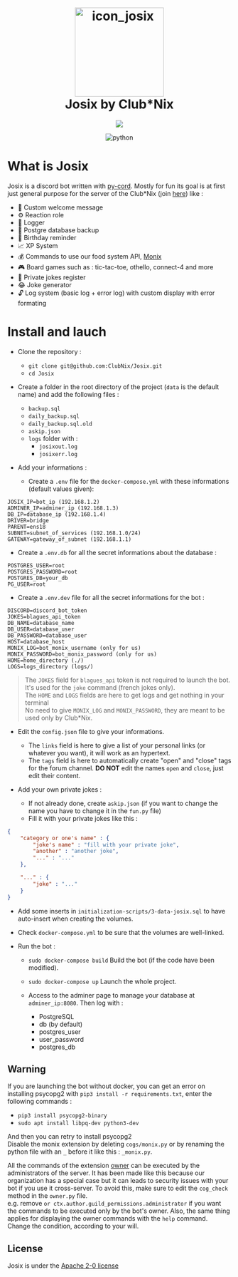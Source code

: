 

<h1 align="center">
  <img src="https://cdn.discordapp.com/attachments/933118079028826145/951590071948177488/josix.png" alt="icon_josix"  height="200" width="200">
  <br>
  Josix by Club*Nix
  <br>
</h1>

<p align="center">
  <a href="https://www.clubnix.fr/" alt="Club*Nix"><img src="https://img.shields.io/badge/A_project-Club*Nix-informational"/></a>
</p>

<p align="center">
  <img src="https://img.shields.io/badge/python-3.9+-blue" alt="python"/>
</p>

# What is Josix

Josix is a discord bot written with [py-cord](https://pypi.org/project/py-cord/). Mostly for fun its goal is at first just general purpose for the server of the Club\*Nix (join [here](https://discord.gg/PX7ceVqQkj)) like :
- 👋 Custom welcome message
- ⚙️ Reaction role
- 📖 Logger
- 💾 Postgre database backup
- 🎂 Birthday reminder
- 📈 XP System
- 💰 Commands to use our food system API, [Monix](https://github.com/ClubNix/monix-2.0)
- 🎮 Board games such as : tic-tac-toe, othello, connect-4 and more
- 🧠 Private jokes register
- 😂 Joke generator
- 🔓 Log system (basic log + error log) with custom display with error formating


# Install and lauch 
- Clone the repository :
  - `git clone git@github.com:ClubNix/Josix.git`
  - `cd Josix`

- Create a folder in the root directory of the project (`data` is the default name) and add the following files :
  - `backup.sql`
  - `daily_backup.sql`
  - `daily_backup.sql.old`
  - `askip.json`
  - `logs` folder with :
    - `josixout.log`
    - `josixerr.log`

- Add your informations :
	- Create a `.env` file for the `docker-compose.yml` with these informations (default values given):
```
JOSIX_IP=bot_ip (192.168.1.2)
ADMINER_IP=adminer_ip (192.168.1.3)
DB_IP=database_ip (192.168.1.4)
DRIVER=bridge
PARENT=ens18
SUBNET=subnet_of_services (192.168.1.0/24)
GATEWAY=gateway_of_subnet (192.168.1.1)
```

  - Create a `.env.db` for all the secret informations about the database :

```
POSTGRES_USER=root
POSTGRES_PASSWORD=root
POSTGRES_DB=your_db
PG_USER=root
```

  - Create a `.env.dev` file for all the secret informations for the bot :

```
DISCORD=discord_bot_token
JOKES=blagues_api_token
DB_NAME=database_name
DB_USER=database_user
DB_PASSWORD=database_user
HOST=database_host
MONIX_LOG=bot_monix_username (only for us)
MONIX_PASSWORD=bot_monix_password (only for us)
HOME=home_directory (./)
LOGS=logs_directory (logs/)
```

> The `JOKES` field for `blagues_api` token is not required to launch the bot. It's used for the `joke` command (french jokes only). <br>
> The `HOME` and `LOGS` fields are here to get logs and get nothing in your terminal <br>
> No need to give `MONIX_LOG` and `MONIX_PASSWORD`, they are meant to be used only by Club\*Nix.

- Edit the `config.json` file to give your informations.
  - The `links` field is here to give a list of your personal links (or whatever you want), it will work as an hypertext.
  - The `tags` field is here to automatically create "open" and "close" tags for the forum channel. **DO NOT** edit the names `open` and `close`, just edit their content. 

- Add your own private jokes :
	- If not already done, create `askip.json` (if you want to change the name you have to change it in the `fun.py` file)
	- Fill it with your private jokes like this :

```json
{
	"category or one's name" : {
		"joke's name" : "fill with your private joke",
		"another" : "another joke",
		"..." : "..."
	},

	"..." : {
		"joke" : "..."
	}
}
```

- Add some inserts in `initialization-scripts/3-data-josix.sql` to have auto-insert when creating the volumes.

- Check `docker-compose.yml` to be sure that the volumes are well-linked.

- Run the bot :
  - `sudo docker-compose build` Build the bot (if the code have been modified).
  - `sudo docker-compose up` Launch the whole project.

  - Access to the adminer page to manage your database at `adminer_ip:8080`. Then log with :
    - PostgreSQL
    - db (by default)
    - postgres_user
    - user_password
    - postgres_db


## Warning
If you are launching the bot without docker, you can get an error on installing psycopg2 with `pip3 install -r requirements.txt`, enter the following commands :
- `pip3 install psycopg2-binary`
- `sudo apt install libpq-dev python3-dev`

And then you can retry to install psycopg2
<br>
Disable the monix extension by deleting `cogs/monix.py` or by renaming the python file with an `_` before it like this : `_monix.py`.<br>

All the commands of the extension [owner](cogs/owner.py) can be executed by the administrators of the server.
It has been made like this because our organization has a special case but it can leads to security issues with your bot if you use it cross-server.
To avoid this, make sure to edit the `cog_check` method in the `owner.py` file. <br>
e.g. remove `or ctx.author.guild_permissions.administrator` if you want the commands to be executed only by the bot's owner. Also, the same thing applies
for displaying the owner commands with the `help` command. Change the condition, according to your will.

## License
Josix is under the [Apache 2-0 license](https://github.com/ClubNix/Josix/blob/master/LICENSE)
